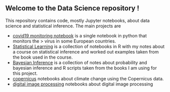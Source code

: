 ## Welcome to the Data Science repository !

This repository contains code, mostly Jupyter notebooks, about data science and statistical inference. The main projects are

 - [covid19 monitoring notebook](python/covid19/covid19-monitoring-notebook.ipynb) is a single notebook in python that monitors the >
    virus in some European countries.
 - [Statistical Learning](r/stat_learning/chapter1.ipynb) is a collection of notebooks in R with my notes about a course on
statistical inference and worked out examples taken from the book used in the course.
 - [Bayesian Inference](r/rethinking/probability.ipynb) is a collection
of notes about probability and bayesian inference and R scripts taken
from the books I am using for this project.
- [copernicus](python/copernicus/copernicus_services.ipynb) notebooks about climate change using the Copernicus
data.
- [digital image processing](python/imaging/digital_image_processing.ipynb) notebooks about digital image processing

